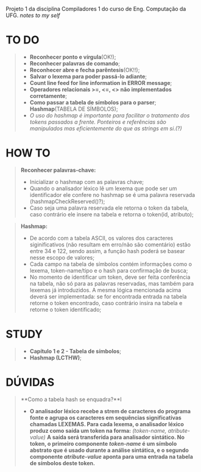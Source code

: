 Projeto 1 da disciplina Compiladores 1 do curso de Eng. Computação da UFG.
_notes to my self_

TO DO
===================
> - **Reconhecer ponto e vírgula**(OK!);
> - **Reconhecer palavras de comando**;
> - **Reconhecer abre e fecha parêntesis**(OK!!);
> - **Salvar o lexema para poder passá-lo adiante**;
> - **Count line feed for line information in ERROR message**;
> - **Operadores relacionais >=, <=, <> não implementados corretamente**;
> - **Como passar a tabela de símbolos para o parser**;
> **Hashmap**(TABELA DE SÍMBOLOS);
> - _O uso do hashmap é importante para facilitar o tratamento dos tokens passados a frente. Ponteiros e referências são manipulados mas eficientemente do que as strings em si.(?)_


HOW TO
===================
> **Reconhecer palavras-chave:**
> - Inicializar o hashmap com as palavras chave;
> - Quando o analisador léxico lê um lexema que pode ser um identificador ele confere no hashmap se é uma palavra reservada (hashmapCheckReserved()?);
> - Caso seja uma palavra reservada ele retorna o token da tabela, caso contrário ele insere na tabela e retorna o token(id, atributo); 

> **Hashmap:**
> - De acordo com a tabela ASCII, os valores dos caracteres siginificativos (não resultam em erro/não são comentário) estão entre 34 e 122, sendo assim, a função hash poderá se basear nesse escopo de valores;
> - Cada campo na tabela de símbolos contém informações como o lexema, token-name/tipo e o hash para confirmação de busca;
> - No momento de identificar um token, deve ser feita conferência na tabela, não só para as palavras reservadas, mas também para lexemas já introduzidos. A mesma lógica mencionada acima deverá ser implementada: se for encontrada entrada na tabela retorne o token encontrado, caso contrário insira na tabela e retorne o token identificado;

STUDY
===================

> - **Capítulo 1 e 2 - Tabela de símbolos**;
> - **Hashmap (LCTHW)**;

DÚVIDAS
===================

> **Como a tabela hash se enquadra?**I
> - **O analisador léxico recebe a strem de caracteres do programa fonte e agrupa os caracteres em sequências significativas chamadas LEXEMAS.
Para cada lexema, o analisador léxico produz como saída um token na forma:**
	_(token-name, atribute-value)_
**A saída será transferida para analisador sintático. No token, o primeiro componente _token-name_ é um símbolo abstrato que é usado durante a análise sintática, e o segundo componente _atribute-value_ aponta para uma entrada na tabela de símbolos deste token.**
